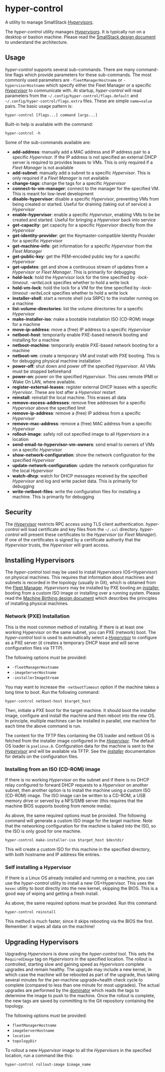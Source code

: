 # hyper-control
A utility to manage SmallStack *[Hypervisors](../hypervisor/README.md)*.

The *hyper-control* utility manages *[Hypervisors](../hypervisor/README.md)*. It
is typically run on a desktop or bastion machine. Please read the
[SmallStack design document](../../design-docs/SmallStack/README.md) to
understand the architecture.

## Usage
*hyper-control* supports several sub-commands. There are many command-line flags
which provide parameters for these sub-commands. The most commonly used
parameters are `-fleetManagerHostname` or `-hypervisorHostname` which specify
either the Fleet Manager or a specific *[Hypervisor](../hypervisor/README.md)*
to communicate with. At startup, *hyper-control* will read parameters from the
`~/.config/hyper-control/flags.default` and
`~/.config/hyper-control/flags.extra` files. These are simple `name=value`
pairs. The basic usage pattern is:

```
hyper-control [flags...] command [args...]
```

Built-in help is available with the command:

```
hyper-control -h
```

Some of the sub-commands available are:

- **add-address**: manually add a MAC address and IP address pair to a specific
                   *Hypervisor*. If the IP address is not specified an external
                   DHCP server is required to provides leases to VMs. This
                   is only required if a *Fleet Manager* is not available
- **add-subnet**: manually add a subnet to a specific *Hypervisor*. This is only
                  required if a *Fleet Manager* is not available
- **change-tags**: change the tags for a specific *Hypervisor*
- **connect-to-vm-manager**: connect to the manager for the specified VM. This
                             is meant for low-level development
- **disable-hypervisor**: disable a specific *Hypervisor*, preventing VMs from
                          being created or started. Useful for draining (taking
			  out of service) a *Hypervisor*
- **enable-hypervisor**: enable a specific *Hypervisor*, enabling VMs to be
                         be created and started. Useful for bringing a
			 *Hypervisor* back into service
- **get-capacity**: get capacity for a specific *Hypervisor* directly from the
                    *Hypervisor*
- **get-identity-provider**: get the Keymaster-compatible Identity Provider for
                             a specific *Hypervisor*
- **get-machine-info**: get information for a specific *Hypervisor* from the
                        *Fleet Manager*
- **get-public-key**: get the PEM-encoded public key for a specific *Hypervisor*
- **get-updates**: get and show a continuous stream of updates from a
                   *Hypervisor* or *Fleet Manager*. This is primarily for
                   debugging
- **hold-lock**: hold the *Hypervisor* lock for the time specified by
                 *-lock-timeout*. *-writeLock* specifies whether to hold a
		 write lock
- **hold-vm-lock**: hold the lock for a VM for the time specified by
                    *-lock-timeout* *-writeLock* specifies whether to hold a
		    write lock
- **installer-shell**: start a remote shell (via SRPC) to the installer running
                       on a machine
- **list-volume-directories**: list the volume directories for a specific
                               *Hypervisor*
- **make-installer-iso**: make a bootable installation ISO (CD-ROM) image for a
                          machine
- **move-ip-address**: move a (free) IP address to a specific *Hypervisor*
- **netboot-host**: temporarily enable PXE-based network booting and installing
                    for a machine
- **netboot-machine**: temporarily enable PXE-based network booting for a
                       machine
- **netboot-vm**: create a temporary VM and install with PXE booting. This is
                  for debugging physical machine installation
- **power-off**: shut down and power off the specified *Hypervisor*. All VMs
                 must be stopped beforehand
- **power-on**: power on the specified *Hypervisor*. This uses remote IPMI or
                Wake On LAN, where available.
- **register-external-leases**: register external DHCP leases with a specific
                                *Hyervisor*. These are lost after a *Hypervisor*
                                restart
- **reinstall**: reinstall the local machine. This erases all data
- **remove-excess-addresses**: remove free addresses for a specific *Hypervisor*
                               above the specified limit
- **remove-ip-address**: remove a (free) IP address from a specific *Hypervisor*
- **remove-mac-address**: remove a (free) MAC address from a specific
                          *Hypervisor*
- **rollout-image**: safely roll out specified image to all *Hypervisors* in a
                     location
- **send-email-to-hypervisor-vm-owners**: send email to owners of VMs on a
                                          specific *Hypervisor*
- **show-network-configuration**: show the network configuration for the
                                  specified *Hypervisor*
- **update-network-configuration**: update the network configuration for the
                                    local *Hypervisor*
- **watch-dhcp**: watch for DHCP messages received by the specified *Hypervisor*
                  and log and write packet data. This is primarily for debugging
- **write-netboot-files**: write the configuration files for installing a
                           machine. This is primarily for debugging

## Security
The *[Hypervisor](../hypervisor/README.md)* restricts RPC access using TLS
client authentication.
*hyper-control* will load certificate and key files from the
`~/.ssl` directory. *hyper-control* will present these certificates to
the *Hypervisor* (or *Fleet Manager*). If one of the certificates is signed by a
certificate authority that the *Hypervisor* trusts, the *Hypervisor* will grant
access.

## Installing Hypervisors
The *hyper-control* tool may be used to install *Hypervisors* (OS+Hypervisor) on
physical machines. This requires that information about machines and subnets is
recorded in the topology (usually in Git), which is obtained from the
[Fleet Manager](../fleet-manager/README.md). *Hypervisors* may be installed by
PXE booting an [installer](../installer/README.md), booting from a custom ISO
image or installing over a running system. Please read the
[Machine Birthing design document](../../design-docs/MachineBirthing/README.md)
which describes the principles of installing physical machines.

### Network (PXE) Installation
This is the most common method of installing. If there is at least one working
Hypervisor on the same subnet, you can PXE (network) boot. The *hyper-control*
tool is used to automatically select a *[Hypervisor](../hypervisor/README.md)*
to configure as a PXE server (it creates a temporary DHCP lease and will serve
configuration files via TFTP).

The following options must be provided:
- `-fleetManagerHostname`
- `-imageServerHostname`
- `-installerImageStream`

You may want to increase the `-netbootTimeout` option if the machine takes a
long time to boot. Run the following command:

```
hyper-control netboot-host $target_host
```

Then, initiate a PXE boot for the target machine. It should boot the installer
image, configure and install the machine and then reboot into the new OS. In
principle, multiple machines can be installed in parallel, one machine for each
time the above command is run.

The content for the TFTP files containing the OS loader and netboot OS is
fetched from the installer image configured in the
*[Hypervisor](../hypervisor/README.md)*.
The default OS loader is `pxelinux.0`. Configuration data for the machine is
sent to the *[Hypervisor](../hypervisor/README.md)* and will be available via
TFTP. See the *[installer](../installer/README.md)* documentation for details on
the configuration files.

### Installing from an ISO (CD-ROM) image
If there is no working *Hypervisor* on the subnet and if there is no DHCP relay
configured to forward DHCP requests to a *Hypervisor* on another subnet, then
another option is to install the machine using a custom ISO (CD-ROM) image. The
ISO image can be written to a CD-ROM, a USB memory drive or served by a NFS/SMB
server (this requires that the machine BIOS supports booting from remote media).

As above, the same required options must be provided. The following command will
generate a custom ISO image for the target machine. Note that the networking
configuration for the machine is baked into the ISO, so the ISO is only good for
one machine.

```
hyper-control make-installer-iso $target_host $destdir
```

This will create a custom ISO for this machine in the specified directory, with
both hostname and IP address file entries.

### Self installing a Hypervisor
If there is a Linux OS already installed and running on a machine, you can use
the *hyper-control* utility to install a new OS+Hypervisor. This uses the
`kexec` utility to boot directly into the new kernel, skipping the BIOS. This is
a good way of wiping and getting a fresh install.

As above, the same required options must be provided. Run this command:

```
hyper-control reinstall
```

This method is much faster, since it skips rebooting via the BIOS the first.
Remember: it wipes all data on the machine!

## Upgrading Hypervisors
Upgrading *Hypervisors* is done using the *hyper-control* tool. This sets the
`RequiredImage` tag on *Hypervisors* in the specified location. The rollout is
controlled, starting slow and gaining speed as *Hypervisors* complete upgrades
and remain healthy. The upgrade may include a new kernel, in which case the
machine will be rebooted as part of the upgrade, thus taking several minutes for
the per-machine upgrade+health check cycle to complete (compared to less than
one minute for most upgrades). The actual upgrades are performed by the
[dominator](../dominator/README.md) which reads the tags to determine the image
to push to the machine. Once the rollout is complete, the new tags are saved by
committing to the Git repository containing the topology.

The following options must be provided:
- `fleetManagerHostname`
- `imageServerHostname`
- `location`
- `topologyDir`

To rollout a new *Hypervisor* image to all the *Hypervisors* in the specified
location, run a command like this:

```
hyper-control rollout-image $image_name
```
